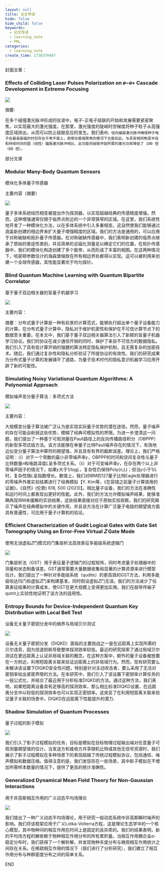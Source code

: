 ```yaml
---
layout: null
title: 论文导读
hide: false
hide_child: false
keywords:
  - 论文导读
  - learning_note
  - PRL
categories:
  - learning_note
create_time: 1730370487
---
```



封面文章：

### Effects of Colliding Laser Pulses Polarization on 𝑒−⁢𝑒+ Cascade Development in Extreme Focusing

<img src="/assets/YnWpbsE11oCWQmx3YKOcbCVJnT0.png" src-width="500" class="markdown-img m-auto" src-height="290" align="center"/>

摘要:

在多个碰撞激光脉冲形成的驻波中，电子-正电子级联的开始和发展需要紧密聚焦，以实现最大的激光强度。在那里，激光强度的陡峭时空梯度将种子粒子从高强度区域排出，从而可以防止级联反应的发生。我们表`明，径向偏振激光脉冲确保种子电子在最高振幅的时刻存在于焦平面上，即使在极端聚焦的情况下也是如此。与具有相同焦斑半径和持续时间的圆（线性）偏振激光脉冲相比，此功能将级联开始所需的激光功率降低了 100 倍（80 倍）。`

部分文章

### Modular Many-Body Quantum Sensors

模块化多体量子传感器

主要内容（摘要）

<img src="/assets/Lae8bmo4koRyjIx8TAGclLGvnTg.png" src-width="500" class="markdown-img m-auto" src-height="129" align="center"/>

量子多体系统经历相变被提出作为探测器，以实现超越经典的传感精度增强。然而，这种增强通常仅限于临界点附近的一个非常狭窄的区域。在这里，我们系统性地开发了一种模块化方法，以在多体系统中引入多重相变。这自然使我们能够通过涵盖新创建的相边界来扩大量子增强精度的区域。我们的方法是通用的，可以应用于对称破缺和拓扑量子传感器。在对称破缺传感器中，我们表明新创建的临界点继承了原始的普适性类别，并且简单的总磁化测量足以确定它们的位置。在拓扑传感器中，我们的模块化构造创建了多个能带，从而形成了丰富的相图。在这两种情况下，哈密顿参数估计的海森堡缩放在所有相边界处都得以实现。这可以被利用来创建一个全球传感器，其性能显著优于均匀探针。

### Blind Quantum Machine Learning with Quantum Bipartite Correlator

基于量子双边相关器的盲量子机器学习

<img src="/assets/C2NCbiRNpomeBFx1E1tcX5aFnQf.png" src-width="500" class="markdown-img m-auto" src-height="342" align="center"/>

主要内容：

摘要：分布式量子计算是一种有前景的计算范式，能够执行超出单个量子设备能力的计算。在分布式量子计算中，隐私对于维护机密性和保护在不可信计算节点下的数据至关重要。在本文中，我们基于量子双边相关器算法引入了新颖的盲量子机器学习协议。我们的协议在减少通信开销的同时，保护了来自不可信方的数据隐私。我们引入了具有低计算开销的强健的算法特定隐私保护机制，且无需复杂的加密技术。随后，我们通过复杂性和隐私分析验证了所提协议的有效性。我们的研究成果为分布式量子计算的发展铺平了道路，为量子技术时代的隐私意识机器学习应用开辟了新的可能性。

### Simulating Noisy Variational Quantum Algorithms: A Polynomial Approach

模拟噪声变分量子算法：多项式方法

<img src="/assets/CiuUbxWxSo6K5Rxgth1cXK2BnEu.png" src-width="500" class="markdown-img m-auto" src-height="329" align="center"/>

主要内容：

大规模变分量子算法被广泛认为是实现实际量子优势的潜在途径。然而，量子噪声的存在可能会削弱这些优势，模糊了经典可模拟性的界限。为进一步澄清这一问题，我们提出了一种基于可观测量在Pauli路径上的反向传播路径积分（OBPPP）的新型多项式级方法。该方法能够在单量子比特Pauli噪声存在的情况下，有效地近似变分量子算法中算符的期望值，并且具有有界的截断误差。理论上，我们严格证明：（i）对于一个常数的最小非零噪声率𝛾，OBPPP的时间和空间复杂性与量子比特数量𝑛和电路深度𝐿呈多项式关系。（ii）对于可变噪声率𝛾，在存在两个以上非零噪声因子的情况下，如果𝛾大于1/log⁡𝐿，复杂性仍保持Poly(𝑛,𝐿)；但当𝛾小于1/𝐿时，复杂性随𝐿呈指数增长。数值上，我们对IBM的127量子比特Eagle处理器进行的零噪声外推实验结果进行了经典模拟【Y. Kim等，《在容错之前量子计算效用的证据》，《自然》(伦敦) 618, 500 (2023)】。相比量子设备，我们的方法在准确性和运行时间上都表现出更好的性能。此外，我们的方法允许模拟噪声结果，能够准确再现IBM未缓解的实验结果，这些结果直接对应于原始实验观察。我们的研究揭示了噪声在经典模拟中的关键作用，并且该方法在计算广泛量子电路的期望值方面具有普遍性，可应用于量子计算机的验证。

### Efficient Characterization of Qudit Logical Gates with Gate Set Tomography Using an Error-Free Virtual 𝑍 Gate Mode

使用无误虚拟𝑍门模式的门集层析法高效表征多能级系统逻辑门

<img src="/assets/Nrz7bX0t4oUbgmxxi6CcGSMeneb.png" src-width="500" class="markdown-img m-auto" src-height="423" align="center"/>

门集层析法（GST）用于表征量子逻辑门的过程矩阵，同时考虑量子处理器中的测量和状态制备误差。GST通常需要大量数据收集和显著的计算资源来进行模型估计。我们提出了一种针对多能级系统（qudits）的更高效的GST方法，利用多能级哈达玛门和虚拟𝑍门来构建基准，同时假设虚拟𝑍门无误。我们的方法减少了估算表征结果的计算成本，使GST在更大规模上变得更加实用。我们在超导传输子qutrit上实验性地证明了该方法的适用性。

### Entropy Bounds for Device-Independent Quantum Key Distribution with Local Bell Test

设备无关量子密钥分发中的熵界与局域贝尔测试

<img src="/assets/WoFXbvgSnoY5rLxEYEHcv2D7nyb.png" src-width="500" class="markdown-img m-auto" src-height="281" align="center"/>

设备无关量子密钥分发（DIQKD）面临的主要挑战之一是在远距离上实现所需的贝尔违背，因为信道损耗导致整体探测效率较低。最近的研究探索了通过局域贝尔测试在更远距离上认证非局域关联的概念。在这种方案中，额外的量子设备被放置在一方附近，利用短距离关联来验证远距离上的非局域行为。然而，现有研究要么未解决该设置下DIQKD安全性问题，特别是针对主动攻击者，要么采用了无法对密钥率给出紧密界限的方法。在本研究中，我们引入了该设置下密钥率计算任务的一般公式化，并结合了最近用于分析标准DIQKD的方法。通过这种方法，我们表明，如果短距离设备具有足够高的探测效率，那么相比标准DIQKD设置，在远距离分支中以较低的探测效率也可以实现正密钥率。这突显了在利用短距离关联来验证量子关联的场景中，DIQKD在远距离下性能提升的潜力.

### Shadow Simulation of Quantum Processes

量子过程的影子模拟

<img src="/assets/BAyZbQYtsoHcDwxIBFOciLLfnyb.png" src-width="500" class="markdown-img m-auto" src-height="212" align="center"/>

我们引入了影子过程模拟的任务，目标是模拟在目标物理过程输出端对任意量子可观测量期望值的估计。当发送方和接收方共享随机比特或其他无信号资源时，我们展示了影子过程模拟在多种场景下的表现超越了传统过程模拟协议，包括通信、噪声模拟和数据压缩。值得注意的是，我们发现存在一些场景，其中影子模拟在不增加所需样本数量的情况下，提供了更高的统计准确性。

### Generalized Dynamical Mean Field Theory for Non-Gaussian Interactions

用于非高斯相互作用的广义动态平均场理论

<img src="/assets/PBPobNLmEoo98CxpCB0cAkPOnNe.png" src-width="500" class="markdown-img m-auto" src-height="323" align="center"/>

我们提出了一种广义动态平均场理论，用于研究一般动态系统中非高斯瞬时噪声的影响。我们将该框架应用于广义Lotka-Volterra方程，这是理论生态学中的一个核心模型，其中物种间的相互作用在时间上是固定的且异质的。我们的结果表明，新的平均场方程的解依赖于物种相互作用分布的所有累积量。当相互作用耦合呈𝛼-稳定分布时，我们获得了一个解析解，并发现物种丰度分布与微观相互作用统计之间存在关系。在稀疏相互作用的情况下（我们进行了分析研究），我们建立了相互作用分布与种群密度分布之间的简单关系。

END

